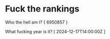 # Fuck the rankings

Who the hell am I?
{ 6950857 }

What fucking year is it?
[ 2024-12-17T14:00:00Z ]
